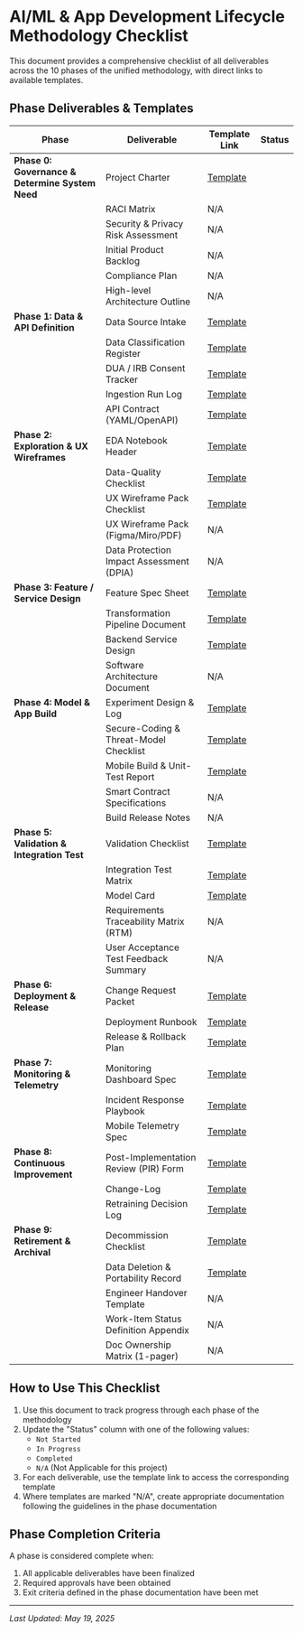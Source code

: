 # AI/ML & App Development Lifecycle Methodology Checklist

This document provides a comprehensive checklist of all deliverables across the 10 phases of the unified methodology, with direct links to available templates.

## Phase Deliverables & Templates

| Phase | Deliverable | Template Link | Status |
|-------|-------------|---------------|--------|
| **Phase 0: Governance & Determine System Need** | Project Charter | [Template](../AI%20Methodology%20Lifecycle/Templates/Phase%201/1.1%20Project%20Charter.md) | |
| | RACI Matrix | N/A | |
| | Security & Privacy Risk Assessment | N/A | |
| | Initial Product Backlog | N/A | |
| | Compliance Plan | N/A | |
| | High-level Architecture Outline | N/A | |
| **Phase 1: Data & API Definition** | Data Source Intake | [Template](../AI%20Methodology%20Lifecycle/Templates/Phase%201/1.2%20–%20Data%20Source%20Intake.md) | |
| | Data Classification Register | [Template](../AI%20Methodology%20Lifecycle/Templates/Phase%201/1.3%20–%20Data%20Classification%20Register%20(Phase%201).md) | |
| | DUA / IRB Consent Tracker | [Template](../AI%20Methodology%20Lifecycle/Templates/Phase%201/1.4%20–%20DUA%20or%20IRB%20Consent%20Tracker.md) | |
| | Ingestion Run Log | [Template](../AI%20Methodology%20Lifecycle/Templates/Phase%201/1.5%20–%20Ingestion%20Run%20Log**_%20(Phase%201%20operational%20logging).md) | |
| | API Contract (YAML/OpenAPI) | [Template](../AI%20Methodology%20Lifecycle/Templates/Phase%201/1.6%20–%20API%20Contract%20Stub%20OpenAPI%20orGraphQL%20skeleton.md) | |
| **Phase 2: Exploration & UX Wireframes** | EDA Notebook Header | [Template](../AI%20Methodology%20Lifecycle/Templates/Phase%202/2.1%20–%20EDA%20Notebook%20Header.md) | |
| | Data-Quality Checklist | [Template](../AI%20Methodology%20Lifecycle/Templates/Phase%202/2.2%20–%20Data-Quality%20Checklist.md) | |
| | UX Wireframe Pack Checklist | [Template](../AI%20Methodology%20Lifecycle/Templates/Phase%202/2.3%20–%20UX%20Wireframe%20Pack%20Guidance%20(deliverable%20checklist%20for%20designers).md) | |
| | UX Wireframe Pack (Figma/Miro/PDF) | N/A | |
| | Data Protection Impact Assessment (DPIA) | N/A | |
| **Phase 3: Feature / Service Design** | Feature Spec Sheet | [Template](../AI%20Methodology%20Lifecycle/Templates/Phase%203/3.1%20–%20Feature%20Spec%20Sheet.md) | |
| | Transformation Pipeline Document | [Template](../AI%20Methodology%20Lifecycle/Templates/Phase%203/3.2%20–%20Transformation%20Pipeline%20Doc%20–%20ETL%20ELT%20steps..md) | |
| | Backend Service Design | [Template](../AI%20Methodology%20Lifecycle/Templates/Phase%203/3.3%20–%20Backend%20Service%20Design%20-%20AWS%20architecture.md) | |
| | Software Architecture Document | N/A | |
| **Phase 4: Model & App Build** | Experiment Design & Log | [Template](../AI%20Methodology%20Lifecycle/Templates/Phase%204/4.1%20–%20Experiment%20Design%20and%20Log.md) | |
| | Secure-Coding & Threat-Model Checklist | [Template](../AI%20Methodology%20Lifecycle/Templates/Phase%204/4.2%20Secure‑Coding%20and%20Threat‑Model%20Checklist.md) | |
| | Mobile Build & Unit-Test Report | [Template](../AI%20Methodology%20Lifecycle/Templates/Phase%204/4.3%20Mobile%20Build%20%26%20Unit-Test%20Report.md) | |
| | Smart Contract Specifications | N/A | |
| | Build Release Notes | N/A | |
| **Phase 5: Validation & Integration Test** | Validation Checklist | [Template](../AI%20Methodology%20Lifecycle/Templates/Phase%205/5.1%20Validation%20Checklist.md) | |
| | Integration Test Matrix | [Template](../AI%20Methodology%20Lifecycle/Templates/Phase%205/5.2%20Integration%20Test%20Matrix.md) | |
| | Model Card | [Template](../AI%20Methodology%20Lifecycle/Templates/Phase%205/5.3%20%20Model%20Card.md) | |
| | Requirements Traceability Matrix (RTM) | N/A | |
| | User Acceptance Test Feedback Summary | N/A | |
| **Phase 6: Deployment & Release** | Change Request Packet | [Template](../AI%20Methodology%20Lifecycle/Templates/Phase%206/6.1%20Change%20Request%20Packet.md) | |
| | Deployment Runbook | [Template](../AI%20Methodology%20Lifecycle/Templates/Phase%206/6.2%20Deployment%20Runbook.md) | |
| | Release & Rollback Plan | [Template](../AI%20Methodology%20Lifecycle/Templates/Phase%206/6.3%20Release%20and%20Rollback%20Plan.md) | |
| **Phase 7: Monitoring & Telemetry** | Monitoring Dashboard Spec | [Template](../AI%20Methodology%20Lifecycle/Templates/Phase%207/7.1%20Monitoring%20Dashboard%20Spec.md) | |
| | Incident Response Playbook | [Template](../AI%20Methodology%20Lifecycle/Templates/Phase%207/7.2%20Incident%20Response%20Playbook.md) | |
| | Mobile Telemetry Spec | [Template](../AI%20Methodology%20Lifecycle/Templates/Phase%207/7.3%20Mobile%20Telemetry%20Spec.md) | |
| **Phase 8: Continuous Improvement** | Post-Implementation Review (PIR) Form | [Template](../AI%20Methodology%20Lifecycle/Templates/Phase%208/8.1%20Post-Implementation%20Review%20(PIR).md) | |
| | Change-Log | [Template](../AI%20Methodology%20Lifecycle/Templates/Phase%208/8.2%20Change‑Log.md) | |
| | Retraining Decision Log | [Template](../AI%20Methodology%20Lifecycle/Templates/Phase%208/8.3%20%20Retraining%20Decision%20Log.md) | |
| **Phase 9: Retirement & Archival** | Decommission Checklist | [Template](../AI%20Methodology%20Lifecycle/Templates/Phase%209/9.1%20%20Decommission%20Checklist.md) | |
| | Data Deletion & Portability Record | [Template](../AI%20Methodology%20Lifecycle/Templates/Phase%209/9.2%20Data%20Deletion%20and%20Portability%20Record.md) | |
| | Engineer Handover Template | N/A | |
| | Work-Item Status Definition Appendix | N/A | |
| | Doc Ownership Matrix (1-pager) | N/A | |

## How to Use This Checklist

1. Use this document to track progress through each phase of the methodology
2. Update the "Status" column with one of the following values:
   - `Not Started`
   - `In Progress`
   - `Completed`
   - `N/A` (Not Applicable for this project)
3. For each deliverable, use the template link to access the corresponding template
4. Where templates are marked "N/A", create appropriate documentation following the guidelines in the phase documentation

## Phase Completion Criteria

A phase is considered complete when:
1. All applicable deliverables have been finalized
2. Required approvals have been obtained
3. Exit criteria defined in the phase documentation have been met

---

*Last Updated: May 19, 2025*

